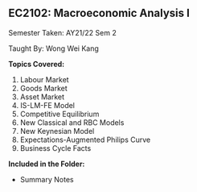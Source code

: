 ## EC2102: Macroeconomic Analysis I

Semester Taken: AY21/22 Sem 2

Taught By: Wong Wei Kang

**Topics Covered:**
1. Labour Market
2. Goods Market
3. Asset Market
4. IS-LM-FE Model
5. Competitive Equilibrium
6. New Classical and RBC Models
7. New Keynesian Model
8. Expectations-Augmented Philips Curve
9. Business Cycle Facts

**Included in the Folder:**
* Summary Notes